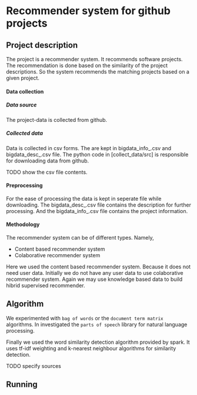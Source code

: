 

Recommender system for github projects
======================================

Project description
---------------------------

The project is a recommender system. It recommends software projects. The recommendation is done based on the similarity of the project descriptions. So the system recommends the matching projects based on a given project.


#### Data collection

##### Data source
The project-data is collected from github.

##### Collected data
Data is collected in csv forms. The are kept in bigdata_info_.csv and bigdata_desc_.csv file. The python code in [collect_data/src] is responsible for downloading data from github.

TODO show the csv file contents.


#### Preprocessing
For the ease of processing the data is kept in seperate file while downloading. The bigdata_desc_.csv file contains the description for further processing. And the bigdata_info_.csv file contains the project information.

#### Methodology
The recommender system can be of different types. Namely,

- Content based recommender system
- Colaborative recommender system

Here we used the content based recommender system. Because it does not need user data. Initially we do not have any user data to use colaborative recommender system. Again we may use knowledge based data to build hibrid supervised recommender. 

Algorithm
---------------

We experimented with `bag of words` or the `document term matrix` algorithms. In investigated the `parts of speech` library for natural language processing.

Finally we used the word similarity detection algorithm provided by spark. It uses tf-idf weighting and k-nearest neighbour algorithms for similarity detection.


TODO specify sources

Running
--------------

